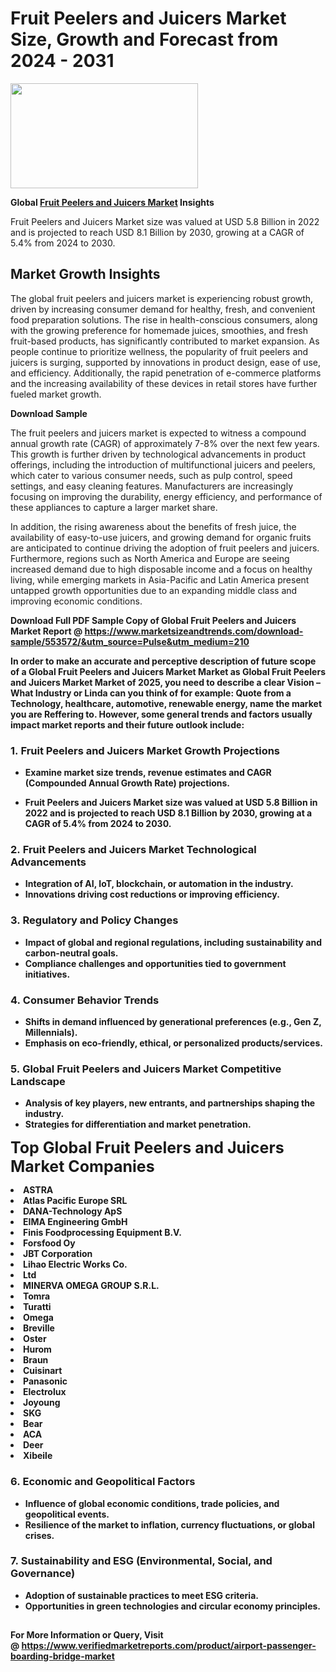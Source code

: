 <H1>Fruit Peelers and Juicers Market Size, Growth and Forecast from 2024 - 2031</H1><img class="aligncenter size-medium wp-image-584254" src="https://thirdeyenews.in/wp-content/uploads/2024/09/Global-Market-Research-300x168.jpeg" alt="" width="300" height="168" /><p><strong>Global&nbsp;<a href="https://www.marketsizeandtrends.com/download-sample/553572/&amp;utm_source=Pulse&amp;utm_medium=210">Fruit Peelers and Juicers Market</a> Insights</strong></p><p>Fruit Peelers and Juicers Market size was valued at USD 5.8 Billion in 2022 and is projected to reach USD 8.1 Billion by 2030, growing at a CAGR of 5.4% from 2024 to 2030.</p><p><h2>Market Growth Insights</h2> <p>The global fruit peelers and juicers market is experiencing robust growth, driven by increasing consumer demand for healthy, fresh, and convenient food preparation solutions. The rise in health-conscious consumers, along with the growing preference for homemade juices, smoothies, and fresh fruit-based products, has significantly contributed to market expansion. As people continue to prioritize wellness, the popularity of fruit peelers and juicers is surging, supported by innovations in product design, ease of use, and efficiency. Additionally, the rapid penetration of e-commerce platforms and the increasing availability of these devices in retail stores have further fueled market growth.</p> <p><strong>Download Sample</strong></p> <p>The fruit peelers and juicers market is expected to witness a compound annual growth rate (CAGR) of approximately 7-8% over the next few years. This growth is further driven by technological advancements in product offerings, including the introduction of multifunctional juicers and peelers, which cater to various consumer needs, such as pulp control, speed settings, and easy cleaning features. Manufacturers are increasingly focusing on improving the durability, energy efficiency, and performance of these appliances to capture a larger market share.</p> <p>In addition, the rising awareness about the benefits of fresh juice, the availability of easy-to-use juicers, and growing demand for organic fruits are anticipated to continue driving the adoption of fruit peelers and juicers. Furthermore, regions such as North America and Europe are seeing increased demand due to high disposable income and a focus on healthy living, while emerging markets in Asia-Pacific and Latin America present untapped growth opportunities due to an expanding middle class and improving economic conditions.</p> <p><strong></p><p><span class=""><strong>Download Full PDF Sample Copy of Global Fruit Peelers and Juicers Market Report</strong> @ <a href="https://www.marketsizeandtrends.com/download-sample/553572/&amp;utm_source=Pulse&amp;utm_medium=210" target="_blank">https://www.marketsizeandtrends.com/download-sample/553572/&amp;utm_source=Pulse&amp;utm_medium=210</a></span></p><p>In order to make an accurate and perceptive description of future scope of a Global&nbsp;Fruit Peelers and Juicers Market Market as Global&nbsp;Fruit Peelers and Juicers Market Market of 2025, you need to describe a clear Vision &ndash; What Industry or Linda can you think of for example: Quote from a Technology, healthcare, automotive, renewable energy, name the market you are Reffering to. However, some general trends and factors usually impact market reports and their future outlook include:</p><h3>1.&nbsp;<strong>Fruit Peelers and Juicers Market Growth Projections</strong></h3><ul><li>Examine market size trends, revenue estimates and CAGR (Compounded Annual Growth Rate) projections.</li><li><p>Fruit Peelers and Juicers Market size was valued at USD 5.8 Billion in 2022 and is projected to reach USD 8.1 Billion by 2030, growing at a CAGR of 5.4% from 2024 to 2030.</p></li></ul><h3>2.&nbsp;<strong>Fruit Peelers and Juicers Market Technological Advancements</strong></h3><ul><li>Integration of AI, IoT, blockchain, or automation in the industry.</li><li>Innovations driving cost reductions or improving efficiency.</li></ul><h3>3.&nbsp;<strong>Regulatory and Policy Changes</strong></h3><ul><li>Impact of global and regional regulations, including sustainability and carbon-neutral goals.</li><li>Compliance challenges and opportunities tied to government initiatives.</li></ul><h3>4.&nbsp;<strong>Consumer Behavior Trends</strong></h3><ul><li>Shifts in demand influenced by generational preferences (e.g., Gen Z, Millennials).</li><li>Emphasis on eco-friendly, ethical, or personalized products/services.</li></ul><h3>5.&nbsp;<strong>Global Fruit Peelers and Juicers Market Competitive Landscape</strong></h3><ul><li>Analysis of key players, new entrants, and partnerships shaping the industry.</li><li>Strategies for differentiation and market penetration.</li></ul><p data-pm-slice="1 1 []"><span style="color: inherit; font-family: inherit; font-size: 25px;">Top Global Fruit Peelers and Juicers Market Companies</span></p><div class="" data-test-id=""><p><li>ASTRA</li><li> Atlas Pacific Europe SRL</li><li> DANA-Technology ApS</li><li> EIMA Engineering GmbH</li><li> Finis Foodprocessing Equipment B.V.</li><li> Forsfood Oy</li><li> JBT Corporation</li><li> Lihao Electric Works Co.</li><li>Ltd</li><li> MINERVA OMEGA GROUP S.R.L.</li><li> Tomra</li><li> Turatti</li><li> Omega</li><li> Breville</li><li> Oster</li><li> Hurom</li><li> Braun</li><li> Cuisinart</li><li> Panasonic</li><li> Electrolux</li><li> Joyoung</li><li> SKG</li><li> Bear</li><li> ACA</li><li> Deer</li><li> Xibeile</li></p></div><h3>6.&nbsp;<strong>Economic and Geopolitical Factors</strong></h3><ul><li>Influence of global economic conditions, trade policies, and geopolitical events.</li><li>Resilience of the market to inflation, currency fluctuations, or global crises.</li></ul><h3>7.&nbsp;<strong>Sustainability and ESG (Environmental, Social, and Governance)</strong></h3><ul><li>Adoption of sustainable practices to meet ESG criteria.</li><li>Opportunities in green technologies and circular economy principles.</li></ul><h2><strong style="font-size: 14px;">For More Information or Query, Visit @&nbsp;</strong><a style="background-color: #ffffff; font-size: 14px;" href="https://www.marketsizeandtrends.com/report/fruit-peelers-and-juicers-market/" target="_blank">https://www.verifiedmarketreports.com/product/airport-passenger-boarding-bridge-market</a></h2>
